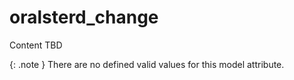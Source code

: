 # oralsterd_change
Content TBD


{: .note }
There are no defined valid values for this model attribute.
